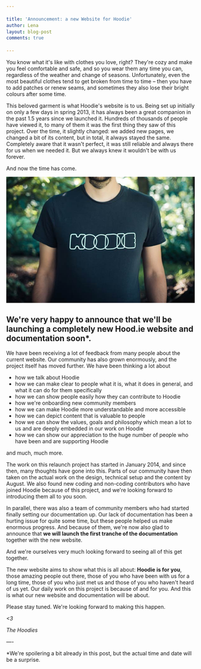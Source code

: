 ```yaml
---

title: 'Announcement: a new Website for Hoodie'
author: Lena
layout: blog-post
comments: true

---
```


You know what it's like with clothes you love, right? They're cozy and make you feel comfortable and safe, and so you wear them any time you can, regardless of the weather and change of seasons. Unfortunately, even the most beautiful clothes tend to get broken from time to time – then you have to add patches or renew seams, and sometimes they also lose their bright colours after some time.

This beloved garment is what Hoodie's website is to us. Being set up initially on only a few days in spring 2013, it has always been a great companion in the past 1.5 years since we launched it. Hundreds of thousands of people have viewed it, to many of them it was the first thing they saw of this project. Over the time, it slightly changed: we added new pages, we changed a bit of its content, but in total, it always stayed the same. Completely aware that it wasn't perfect, it was still reliable and always there for us when we needed it. But we always knew it wouldn't be with us forever.

And now the time has come.

<img src="/blog/images/201409/hoodie.jpg" alt="201407_offsite3_616" />

## We're very happy to announce that we'll be launching a completely new Hood.ie website and documentation soon*.

We have been receiving a lot of feedback from many people about the current website. Our community has also grown enormously, and the project itself has moved further. We have been thinking a lot about

* how we talk about Hoodie
* how we can make clear to people what it is, what it does in general, and what it can do for them specifically
* how we can show people easily how they can contribute to Hoodie
* how we're onboarding new community members
* how we can make Hoodie more understandable and more accessible
* how we can depict content that is valuable to people
* how we can show the values, goals and philosophy which mean a lot to us and are deeply embedded in our work on Hoodie
* how we can show our appreciation to the huge number of people who have been and are supporting Hoodie

and much, much more.

The work on this relaunch project has started in January 2014, and since then, many thoughts have gone into this. Parts of our community have then taken on the actual work on the design, technical setup and the content by August. We also found new coding and non-coding contributors who have joined Hoodie because of this project, and we're looking forward to introducing them all to you soon.

In parallel, there was also a team of community members who had started finally setting our documentation up. Our lack of documentation has been a hurting issue for quite some time, but these people helped us make enormous progress. And because of them, we're now also glad to announce that **we will launch the first tranche of the documentation** together with the new website.

And we're ourselves very much looking forward to seeing all of this get together.

The new website aims to show what this is all about: **Hoodie is for you**, those amazing people out there, those of you who have been with us for a long time, those of you who just met us and those of you who haven't heard of us yet. Our daily work on this project is because of and for you. And this is what our new website and documentation will be about.

Please stay tuned. We're looking forward to making this happen.

*<3*

*The Hoodies*

—-

*We're spoilering a bit already in this post, but the actual time and date will be a surprise.
